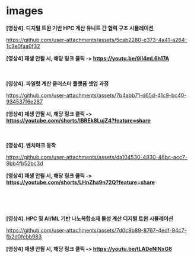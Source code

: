 # images

**[영상4]. 디지털 트윈 기반 HPC 계산 유니트 간 협력 구조 시뮬레이션**

https://github.com/user-attachments/assets/5cab2280-e373-4a41-a264-1c3e0faa0f32

**[영상4] 재생 안될 시, 해당 링크 클릭 -> https://youtu.be/9lI4mL6h17A**
<br>
<br>
<br>

**[영상4]. 파일럿 계산 클러스터 플랫폼 셋업 과정**

https://github.com/user-attachments/assets/7b4abb71-d65d-41c9-bc40-934537f6e287

**[영상4] 재생 안될 시, 해당 링크 클릭 -> https://youtube.com/shorts/IBREk8LujZ4?feature=share**
<br>
<br>
<br>

**[영상4]. 벤치마크 동작**

https://github.com/user-attachments/assets/da104530-4830-46bc-acc7-9bb4fb52bc3d

**[영상4] 재생 안될 시, 해당 링크 클릭 -> https://youtube.com/shorts/LHnZha9n72Q?feature=share**

<br>
<br>
<br>

**[영상4]. HPC 및 AI/ML 기반 나노복합소재 물성 계산 디지털 트윈 시뮬레이션**

https://github.com/user-attachments/assets/7d0c8b89-8767-4edf-94c7-fb2d0fcbb983

**[영상4] 재생 안될 시, 해당 링크 클릭 -> https://youtu.be/tLADeNlNxG8**

